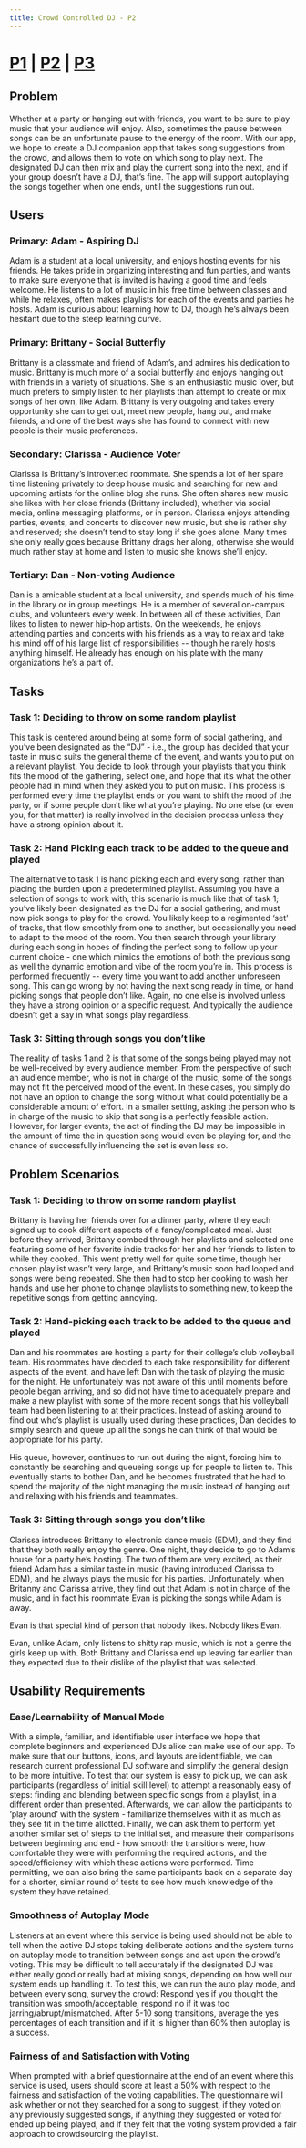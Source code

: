 ```yaml
---
title: Crowd Controlled DJ - P2
---
```


# [P1](index) | [P2](p2) | [P3](p3)

## Problem
Whether at a party or hanging out with friends, you want to be sure to play music that your audience will enjoy. Also, sometimes the pause between songs can be an unfortunate pause to the energy of the room. With our app, we hope to create a DJ companion app that takes song suggestions from the crowd, and allows them to vote on which song to play next. The designated DJ can then mix and play the current song into the next, and if your group doesn’t have a DJ, that’s fine. The app will support autoplaying the songs together when one ends, until the suggestions run out.

## Users
### Primary: Adam - Aspiring DJ
Adam is a student at a local university, and enjoys hosting events for his friends.  He takes pride in organizing interesting and fun parties, and wants to make sure everyone that is invited is having a good time and feels welcome.  He listens to a lot of music in his free time between classes and while he relaxes, often makes playlists for each of the events and parties he hosts.  Adam is curious about learning how to DJ, though he’s always been hesitant due to the steep learning curve.  

### Primary: Brittany - Social Butterfly
Brittany is a classmate and friend of Adam’s, and admires his dedication to music. Brittany is much more of a social butterfly and enjoys hanging out with friends in a variety of situations. She is an enthusiastic music lover, but much prefers to simply listen to her playlists than attempt to create or mix songs of her own, like Adam. Brittany is very outgoing and takes every opportunity she can to get out, meet new people, hang out, and make friends, and one of the best ways she has found to connect with new people is their music preferences.

### Secondary: Clarissa - Audience Voter
Clarissa is Brittany’s introverted roommate. She spends a lot of her spare time listening privately to deep house music and searching for new and upcoming artists for the online blog she runs.  She often shares new music she likes with her close friends (Brittany included), whether via social media, online messaging platforms, or in person. Clarissa enjoys attending parties, events, and concerts to discover new music, but she is rather shy and reserved; she doesn’t tend to stay long if she goes alone. Many times she only really goes because Brittany drags her along, otherwise she would much rather stay at home and listen to music she knows she’ll enjoy.

### Tertiary: Dan - Non-voting Audience
Dan is a amicable student at a local university, and spends much of his time in the library or in group meetings.  He is a member of several on-campus clubs, and volunteers every week.  In between all of these activities, Dan likes to listen to newer hip-hop artists.  On the weekends, he enjoys attending parties and concerts with his friends as a way to relax and take his mind off of his large list of responsibilities -- though he rarely hosts anything himself. He already has enough on his plate with the many organizations he’s a part of.

## Tasks
### Task 1: Deciding to throw on some random playlist
This task is centered around being at some form of social gathering, and you’ve been designated as the “DJ” - i.e., the group has decided that your taste in music suits the general theme of the event, and wants you to put on a relevant playlist.  You decide to look through your playlists that you think fits the mood of the gathering, select one, and hope that it’s what the other people had in mind when they asked you to put on music.  This process is performed every time the playlist ends or you want to shift the mood of the party, or if some people don’t like what you’re playing.  No one else (or even you, for that matter) is really involved in the decision process unless they have a strong opinion about it.

### Task 2: Hand Picking each track to be added to the queue and played
The alternative to task 1 is hand picking each and every song, rather than placing the burden upon a predetermined playlist.  Assuming you have a selection of songs to work with, this scenario is much like that of task 1; you’ve likely been designated as the DJ for a social gathering, and must now pick songs to play for the crowd. You likely keep to a regimented ‘set’ of tracks, that flow smoothly from one to another, but occasionally you need to adapt to the mood of the room. You then search through your library during each song in hopes of finding the perfect song to follow up your current choice - one which mimics the emotions of both the previous song as well the dynamic emotion and vibe of the room you’re in.  This process is performed frequently -- every time you want to add another unforeseen song. This can go wrong by not having the next song ready in time, or hand picking songs that people don’t like. Again, no one else is involved unless they have a strong opinion or a specific request. And typically the audience doesn’t get a say in what songs play regardless.

### Task 3: Sitting through songs you don’t like
The reality of tasks 1 and 2 is that some of the songs being played may not be well-received by every audience member.  From the perspective of such an audience member, who is not in charge of the music, some of the songs may not fit the perceived mood of the event. In these cases, you simply do not have an option to change the song without what could potentially be a considerable amount of effort.  In a smaller setting, asking the person who is in charge of the music to skip that song is a perfectly feasible action. However, for larger events, the act of finding the DJ may be impossible in the amount of time the in question song would even be playing for, and the chance of successfully influencing the set is even less so.

## Problem Scenarios

### Task 1: Deciding to throw on some random playlist
Brittany is having her friends over for a dinner party, where they each signed up to cook different aspects of a fancy/complicated meal.  Just before they arrived, Brittany combed through her playlists and selected one featuring some of her favorite indie tracks for her and her friends to listen to while they cooked.  This went pretty well for quite some time, though her chosen playlist wasn’t very large, and Brittany’s music soon had looped and songs were being repeated.  She then had to stop her cooking to wash her hands and use her phone to change playlists to something new, to keep the repetitive songs from getting annoying.

### Task 2: Hand-picking each track to be added to the queue and played
Dan and his roommates are hosting a party for their college’s club volleyball team.  His roommates have decided to each take responsibility for different aspects of the event, and have left Dan with the task of playing the music for the night.  He unfortunately was not aware of this until moments before people began arriving, and so did not have time to adequately prepare and make a new playlist with some of the more recent songs that his volleyball team had been listening to at their practices.  Instead of asking around to find out who’s playlist is usually used during these practices, Dan decides to simply search and queue up all the songs he can think of that would be appropriate for his party.  

His queue, however, continues to run out during the night, forcing him to constantly be searching and queueing songs up for people to listen to.  This eventually starts to bother Dan, and he becomes frustrated that he had to spend the majority of the night managing the music instead of hanging out and relaxing with his friends and teammates.


### Task 3: Sitting through songs you don’t like
Clarissa introduces Brittany to electronic dance music (EDM), and they find that they both really enjoy the genre. One night, they decide to go to Adam’s house for a party he’s hosting.  The two of them are very excited, as their friend Adam has a similar taste in music (having introduced Clarissa to EDM), and he always plays the music for his parties. Unfortunately, when Britanny and Clarissa arrive, they find out that Adam is not in charge of the music, and in fact his roommate Evan is picking the songs while Adam is away.

Evan is that special kind of person that nobody likes. Nobody likes Evan.

Evan, unlike Adam, only listens to shitty rap music, which is not a genre the girls keep up with. Both Brittany and Clarissa end up leaving far earlier than they expected due to their dislike of the playlist that was selected.

## Usability Requirements

### Ease/Learnability of Manual Mode
With a simple, familiar, and identifiable user interface we hope that complete beginners and experienced DJs alike can make use of our app. To make sure that our buttons, icons, and layouts are identifiable, we can research current professional DJ software and simplify the general design to be more intuitive. To test that our system is easy to pick up, we can ask participants (regardless of initial skill level) to attempt a reasonably easy of steps: finding and blending between specific songs from a playlist, in a different order than presented. Afterwards, we can allow the participants to ‘play around’ with the system - familiarize themselves with it as much as they see fit in the time allotted. Finally, we can ask them to perform yet another similar set of steps to the initial set, and measure their comparisons between beginning and end - how smooth the transitions were, how comfortable they were with performing the required actions, and the speed/efficiency with which these actions were performed. Time permitting, we can also bring the same participants back on a separate day for a shorter, similar round of tests to see how much knowledge of the system they have retained.

### Smoothness of Autoplay Mode
Listeners at an event where this service is being used should not be able to tell when the active DJ stops taking deliberate actions and the system turns on autoplay mode to transition between songs and act upon the crowd’s voting. This may be difficult to tell accurately if the designated DJ was either really good or really bad at mixing songs, depending on how well our system ends up handling it. To test this, we can run the auto play mode, and between every song, survey the crowd: Respond yes if you thought the transition was smooth/acceptable, respond no if it was too jarring/abrupt/mismatched. After 5-10 song transitions, average the yes percentages of each transition and if it is higher than 60% then autoplay is a success.

### Fairness of and Satisfaction with Voting
When prompted with a brief questionnaire at the end of an event where this service is used, users should score at least a 50% with respect to the fairness and satisfaction of the voting capabilities.  The questionnaire will ask whether or not they searched for a song to suggest, if they voted on any previously suggested songs, if anything they suggested or voted for ended up being played, and if they felt that the voting system provided a fair approach to crowdsourcing the playlist.
